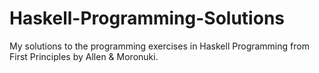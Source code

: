 # Haskell-Programming-Solutions
My solutions to the programming exercises in Haskell Programming from First Principles by Allen &amp; Moronuki.

